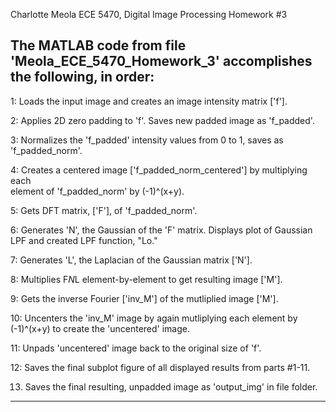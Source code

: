 Charlotte Meola
ECE 5470, Digital Image Processing
Homework #3


The MATLAB code from file 'Meola_ECE_5470_Homework_3' accomplishes the following, in order:
-------------------------------------------------------------------------

1: Loads the input image and creates an image intensity matrix ['f'].

2: Applies 2D zero padding to 'f'. Saves new padded image as 'f_padded'.

3: Normalizes the 'f_padded' intensity values from 0 to 1, saves as 'f_padded_norm'.

4: Creates a centered image ['f_padded_norm_centered'] by multiplying each  
      element of 'f_padded_norm' by (-1)^(x+y).

5: Gets DFT matrix, ['F'], of 'f_padded_norm'.

6: Generates 'N', the Gaussian of the 'F' matrix.  Displays plot of 
      Gaussian LPF and created LPF function, "Lo."

7: Generates 'L', the Laplacian of the Gaussian matrix ['N'].

8: Multiplies F*N*L element-by-element to get resulting image ['M'].

9: Gets the inverse Fourier ['inv_M'] of the mutliplied image ['M'].

10: Uncenters the 'inv_M' image by again mutliplying each element by 
      (-1)^(x+y) to create the 'uncentered' image.

11: Unpads 'uncentered' image back to the original size of 'f'.

12: Saves the final subplot figure of all displayed results from parts #1-11. 

13. Saves the final resulting, unpadded image as 'output_img' in file folder.

----------------------------------------------------------------
